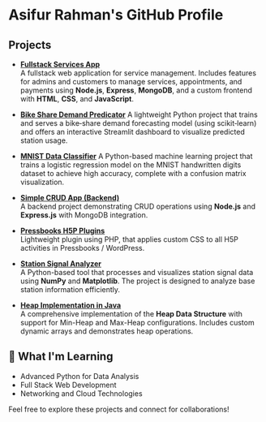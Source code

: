 # Asifur Rahman's GitHub Profile

## **Projects**
- **[Fullstack Services App](https://github.com/asifur-rahman9/fullstack-services-app)**  
  A fullstack web application for service management. Includes features for admins and customers to manage services, appointments, and payments using **Node.js**, **Express**, **MongoDB**, and a custom frontend with **HTML**, **CSS**, and **JavaScript**.

- **[Bike Share Demand Predicator](https://github.com/asifur-rahman9/bike-station-monitor)**
A lightweight Python project that trains and serves a bike‐share demand forecasting model (using scikit‐learn) and offers an interactive Streamlit dashboard to visualize predicted station usage.

- **[MNIST Data Classifier](https://github.com/Tristan-Paolo/COMP472_Project)**
A Python-based machine learning project that trains a logistic regression model on the MNIST handwritten digits dataset to achieve high accuracy, complete with a confusion matrix visualization. 

- **[Simple CRUD App (Backend)](https://github.com/asifur-rahman9/simple-crud-app-backend)**  
  A backend project demonstrating CRUD operations using **Node.js** and **Express.js** with MongoDB integration.

- **[Pressbooks H5P Plugins](https://github.com/asifur-rahman9/custom-h5p-plugin)**  
Lightweight plugin using PHP, that applies custom CSS to all H5P activities in Pressbooks / WordPress. 

- **[Station Signal Analyzer](https://github.com/asifur-rahman9/station-signal-analyzer)**  
  A Python-based tool that processes and visualizes station signal data using **NumPy** and **Matplotlib**. The project is designed to analyze base station information efficiently.

- **[Heap Implementation in Java](https://github.com/asifur-rahman9/heap-implementation)**  
  A comprehensive implementation of the **Heap Data Structure** with support for Min-Heap and Max-Heap configurations. Includes custom dynamic arrays and demonstrates heap operations.

## 🌱 What I'm Learning
- Advanced Python for Data Analysis
- Full Stack Web Development
- Networking and Cloud Technologies

Feel free to explore these projects and connect for collaborations!
